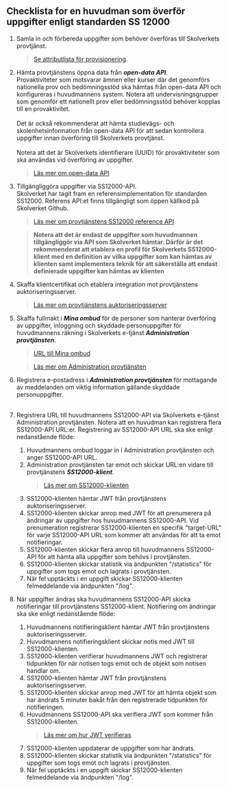 ## Checklista for en huvudman som överför uppgifter enligt standarden SS 12000

1. Samla in och förbereda uppgifter som behöver överföras till Skolverkets provtjänst.
   >[Se attributlista för provisionering](https://www.skolverket.se/skolutveckling/digitala-nationella-prov/overforing-av-uppgifter-till-skolverket#h-UppgiftersombehoveroverforastillSkolverket).
2. Hämta provtjänstens öppna data från _**open-data API**_.<br />
   Provaktiviteter som motsvarar ämnen eller kurser där det genomförs nationella prov och bedömningsstöd ska
   hämtas från open-data API och konfigureras i huvudmannens system. Notera att undervisningsgrupper som genomför
   ett nationellt prov eller bedömningsstöd behöver kopplas till en provaktivitet.<br /><br />
   Det är också rekommenderat att hämta studievägs- och skolenhetsinformation från open-data API för att sedan
   kontrollera uppgifter innan överföring till Skolverkets provtjänst.<br /><br />
   Notera att det är Skolverkets identifierare (UUID) för provaktiviteter som ska användas vid
   överföring av uppgifter.
   >[Läs mer om open-data API](../open-data-api/README.md)
   
3. Tillgängliggöra uppgifter via SS12000-API.<br />
   Skolverket har tagit fram en referensimplementation för standarden
   SS12000. Referens API:et finns tillgängligt som öppen källkod på Skolverket Github.
   >[Läs mer om provtjänstens SS12000 reference API](https://github.com/skolverket/dnp-ss12000-reference-api)

   >**Notera att det är endast de uppgifter som huvudmannen tillgängliggör via API som Skolverket hämtar. Därför
   är det rekommenderat att etablera en profil för Skolverkets SS12000-klient med en definition av vilka uppgifter
   som kan hämtas av klienten samt implementera teknik för att säkerställa att endast definierade uppgifter kan
   hämtas av klienten**
4. Skaffa klientcertifikat och etablera integration mot provtjänstens auktoriseringsserver.
   >[Läs mer om provtjänstens auktoriseringsserver](../authentication-api/README.md)
   
5. Skaffa fullmakt i _**Mina ombud**_ för de personer som hanterar överföring av uppgifter, inloggning och
   skyddade personuppgifter för huvudmannens räkning i Skolverkets e-tjänst _**Administration provtjänsten**_. 
   >[URL till Mina ombud](https://minaombud.se/)

   >[Läs mer om Administration provtjänsten](https://www.skolverket.se/skolverkets-e-tjanst-administration-provtjansten)

6. Registrera e-postadress i _**Administration provtjänsten**_ för mottagande av meddelanden om viktig information gällande skyddade
   personuppgifter.<br /><br />

7. Registrera URL till huvudmannens SS12000-API via Skolverkets e-tjänst Administration provtjänsten. Notera att en
   huvudman kan registrera flera SS12000-API URL:er. Registrering av SS12000-API URL ska ske enligt nedanstående flöde:
   1. Huvudmannens ombud loggar in i Administration provtjänsten och anger SS12000-API URL.
   2. Administration provtjänsten tar emot och skickar URL:en vidare till provtjänstens _**SS12000-klient**_.
      >[Läs mer om SS12000-klienten](../ss12000-client/README.md)
   3. SS12000-klienten hämtar JWT från provtjänstens auktoriseringsserver.
   4. SS12000-klienten skickar anrop med JWT för att prenumerera på ändringar av uppgifter hos huvudmannens
      SS12000-API. Vid prenumeration registrerar SS12000-klienten en specifik "target-URL" för varje SS12000-API URL
      som kommer att användas för att ta emot notifieringar.
   5. SS12000-klienten skickar flera anrop till huvudmannens SS12000-API för att hämta alla uppgifter som behövs i
      provtjänsten.
   6. SS12000-klienten skickar statistik via ändpunkten "/statistics" för uppgifter som togs emot och lagrats i provtjänsten.
   7. När fel upptäckts i en uppgift skickar SS12000-klienten felmeddelande via ändpunkten "/log". 
8. När uppgifter ändras ska huvudmannens SS12000-API skicka notifieringar till provtjänstens SS12000-klient.
   Notifiering om ändringar ska ske enligt nedanstående flöde:
   1. Huvudmannens notifieringsklient hämtar JWT från provtjänstens auktoriseringsserver.
   2. Huvudmannens notifieringsklient skickar notis med JWT till SS12000-klienten.
   3. SS12000-klienten verifierar huvudmannens JWT och registrerar tidpunkten för när notisen togs emot och de
      objekt som notisen handlar om.
   4. SS12000-klienten hämtar JWT från provtjänstens auktoriseringsserver.
   5. SS12000-klienten skickar anrop med JWT för att hämta objekt som har ändrats 5 minuter bakåt från den
      registrerade tidpunkten för notifieringen.
   6. Huvudmannens SS12000-API ska verifiera JWT som kommer från SS12000-klienten.
      >[Läs mer om hur JWT verifieras](../authentication-api/README.md#verifiering-av-jwt-som-skickas-från-provtjänstens-ss12000-klient)
   7. SS12000-klienten uppdaterar de uppgifter som har ändrats.
   8. SS12000-klienten skickar statistik via ändpunkten "/statistics" för uppgifter som togs emot och lagrats i provtjänsten.
   9. När fel upptäckts i en uppgift skickar SS12000-klienten felmeddelande via ändpunkten "/log".